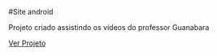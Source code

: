 #Site android

Projeto criado assistindo os vídeos do professor Guanabara

<a href="https://denielcarlson.github.io/site_android/" target="_blank">Ver Projeto</a>
